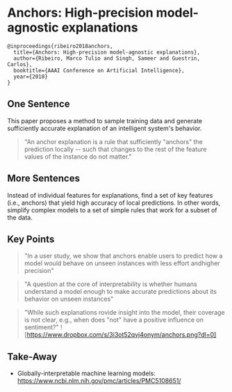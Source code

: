 # Anchors: High-precision model-agnostic explanations
```
@inproceedings{ribeiro2018anchors,
  title={Anchors: High-precision model-agnostic explanations},
  author={Ribeiro, Marco Tulio and Singh, Sameer and Guestrin, Carlos},
  booktitle={AAAI Conference on Artificial Intelligence},
  year={2018}
}
```

## One Sentence
This paper proposes a method to sample training data and generate sufficiently accurate explanation of an intelligent system's behavior.

> "An anchor explanation is a rule that sufficiently "anchors" the prediction locally -- such that changes to the rest of the feature values of the instance do not matter."

## More Sentences
Instead of individual features for explanations, find a set of key features (i.e., anchors) that yield high accuracy of local predictions. In other words, simplify complex models to a set of simple rules that work for a subset of the data.

## Key Points
> "In a user study, we show that anchors enable users to predict how a model would behave on unseen instances with less effort andhigher precision"

> "A question at the core of interpretability is whether humans understand a model enough to make accurate predictions about its behavior on unseen instances"

> "While such explanations rovide insight into the model, their coverage is not clear, e.g., when does "not" have a positive influence on sentiment?"
![https://www.dropbox.com/s/3i3ot52qvj4onym/anchors.png?dl=0]

## Take-Away
* Globally-interpretable machine learning models: https://www.ncbi.nlm.nih.gov/pmc/articles/PMC5108651/
